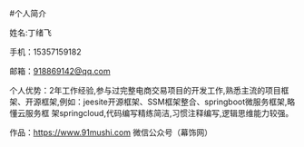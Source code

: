 #个人简介

姓名:丁绪飞 

手机：15357159182

邮箱：918869142@qq.com

个人优势：2年工作经验,参与过完整电商交易项目的开发工作,熟悉主流的项目框架、开源框架,例如：jeesite开源框架、SSM框架整合、springboot微服务框架,略懂云服务框          架springcloud,代码编写精练简洁,习惯注释编写,逻辑思维能力较强。

作品：https://www.91mushi.com  微信公众号（幕饰网）
